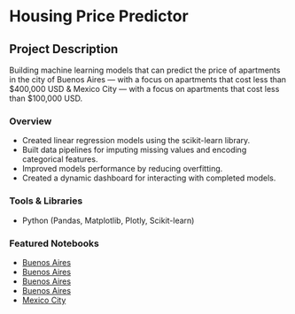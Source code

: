# Housing Price Predictor

## Project Description
Building machine learning models that can predict the price of apartments in the city of Buenos Aires — with a focus on apartments that cost less than $400,000 USD & Mexico City — with a focus on apartments that cost less than $100,000 USD.

### Overview
* Created linear regression models using the scikit-learn library.
* Built data pipelines for imputing missing values and encoding categorical features.
* Improved models performance by reducing overfitting.
* Created a dynamic dashboard for interacting with completed models.

### Tools & Libraries
* Python (Pandas, Matplotlib, Plotly, Scikit-learn)

### Featured Notebooks
* [Buenos Aires](https://dpghazi-wqu-ds.s3.amazonaws.com/predicting-buenos-aires-apartment-price-with-size.html)
* [Buenos Aires](https://dpghazi-wqu-ds.s3.amazonaws.com/predicting-buenos-aires-apartment-price-with-location.html)
* [Buenos Aires](https://dpghazi-wqu-ds.s3.amazonaws.com/predicting-buenos-aires-apartment-price-with-neighborhood.html)
* [Buenos Aires](https://dpghazi-wqu-ds.s3.amazonaws.com/predicting-buenos-aires-apartment-price-with-size-location-and-neighborhood.html)
* [Mexico City](https://dpghazi-wqu-ds.s3.amazonaws.com/predicting-apartment-prices-in-mexico-city.html)

